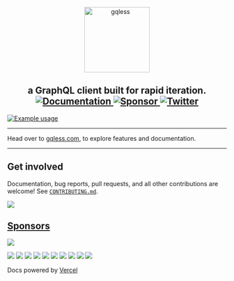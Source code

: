 <p align="center">
  <a href="https://gqless.com">
    <img src="internal/website/static/img/logo.png" height="150" alt="gqless">
  </a>
</p>

<h2 align="center">
  a GraphQL client built for rapid iteration.
  <a href="https://gqless.com">
    <img alt="Documentation" src="https://img.shields.io/badge/documentation-documentation?color=C00B84">
  </a>
  <a href="https://github.com/sponsors/samdenty">
    <img alt="Sponsor" src="https://img.shields.io/github/sponsors/samdenty?label=Sponsors)">
  </a>
  <a href="https://twitter.com/gqlessdev">
    <img alt="Twitter" src="https://img.shields.io/twitter/follow/gqlessdev?label=%40gqlessdev&style=flat&logo=twitter&color=00acee">
  </a>
</h2>

<a href="https://gqless.com">
  <img alt="Example usage" src="https://user-images.githubusercontent.com/13242392/112103674-fddc4980-8ba1-11eb-8c83-b527dcb0243d.PNG">
</a>

---

Head over to [gqless.com](https://gqless.com), to explore features and documentation.

---

## Get involved

Documentation, bug reports, pull requests, and all other contributions are welcome! See [`CONTRIBUTING.md`](CONTRIBUTING.md).

<a href="https://github.com/samdenty/gqless/graphs/contributors"><img src="https://opencollective.com/gqless/contributors.svg?width=890&button=false" /></a>

## [Sponsors](https://opencollective.com/gqless/contribute)

<a href="https://opencollective.com/gqless"><img src="https://opencollective.com/gqless/individuals.svg?width=890"></a>

<a href="https://opencollective.com/gqless/organization/0/website"><img src="https://opencollective.com/gqless/organization/0/avatar.svg"></a>
<a href="https://opencollective.com/gqless/organization/1/website"><img src="https://opencollective.com/gqless/organization/1/avatar.svg"></a>
<a href="https://opencollective.com/gqless/organization/2/website"><img src="https://opencollective.com/gqless/organization/2/avatar.svg"></a>
<a href="https://opencollective.com/gqless/organization/3/website"><img src="https://opencollective.com/gqless/organization/3/avatar.svg"></a>
<a href="https://opencollective.com/gqless/organization/4/website"><img src="https://opencollective.com/gqless/organization/4/avatar.svg"></a>
<a href="https://opencollective.com/gqless/organization/5/website"><img src="https://opencollective.com/gqless/organization/5/avatar.svg"></a>
<a href="https://opencollective.com/gqless/organization/6/website"><img src="https://opencollective.com/gqless/organization/6/avatar.svg"></a>
<a href="https://opencollective.com/gqless/organization/7/website"><img src="https://opencollective.com/gqless/organization/7/avatar.svg"></a>
<a href="https://opencollective.com/gqless/organization/8/website"><img src="https://opencollective.com/gqless/organization/8/avatar.svg"></a>
<a href="https://opencollective.com/gqless/organization/9/website"><img src="https://opencollective.com/gqless/organization/9/avatar.svg"></a>

Docs powered by [Vercel](https://vercel.com/?utm_source=gqless&utm_campaign=oss)
